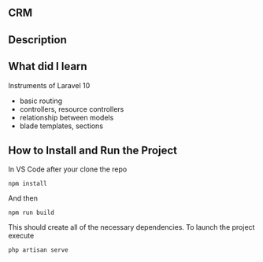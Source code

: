 ## CRM

## Description

## What did I learn

Instruments of Laravel 10
<ul>
    <li>basic routing</li>
    <li>controllers, resource controllers</li>
    <li>relationship between models</li>
    <li>blade templates, sections</li>
</ul>

## How to Install and Run the Project
In VS Code after your clone the repo
```
npm install
```
And then
```
npm run build
```
This should create all of the necessary dependencies.
To launch the project execute

```
php artisan serve
```
